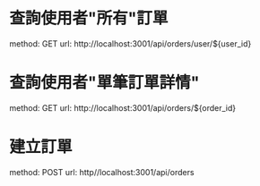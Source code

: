 # 查詢使用者"所有"訂單

method: GET
url: http://localhost:3001/api/orders/user/${user_id}

# 查詢使用者"單筆訂單詳情"

method: GET
url: http://localhost:3001/api/orders/${order_id}

# 建立訂單

method: POST
url: http//localhost:3001/api/orders
